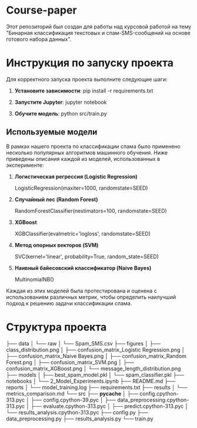 # Course-paper
Этот репозиторий был создан для работы над курсовой работой на тему "Бинарная классификация текстовых и спам-SMS-сообщений на основе готового набора данных".

# Инструкция по запуску проекта

Для корректного запуска проекта выполните следующие шаги:

1. **Установите зависимости**: pip install -r requirements.txt

2. **Запустите Jupyter**:  jupyter notebook
   

3. **Обучите модель**: python src/train.py
      

## Используемые модели

В рамках нашего проекта по классификации спама было применено несколько популярных алгоритмов машинного обучения. Ниже приведены описания каждой из моделей, использованных в эксперименте:

1. **Логистическая регрессия (Logistic Regression)**  
   
   LogisticRegression(maxiter=1000, randomstate=SEED)
   
  
2. **Случайный лес (Random Forest)**  
   
   RandomForestClassifier(nestimators=100, randomstate=SEED)
   
  
3. **XGBoost**  
   
   XGBClassifier(evalmetric='logloss', randomstate=SEED)
   
  
4. **Метод опорных векторов (SVM)**  
   
   SVC(kernel='linear', probability=True, random_state=SEED)
   
  
5. **Наивный байесовский классификатор (Naive Bayes)**  
   
   MultinomialNB()
   
  
Каждая из этих моделей была протестирована и оценена с использованием различных метрик, чтобы определить наилучший подход к решению задачи классификации спама.


# Структура проекта


├── data
│   └── raw
│       └── Spam_SMS.csv
├── figures
│   ├── class_distribution.png
│   ├── confusion_matrix_Logistic Regression.png
│   ├── confusion_matrix_Naive Bayes.png
│   ├── confusion_matrix_Random Forest.png
│   ├── confusion_matrix_SVM.png
│   ├── confusion_matrix_XGBoost.png
│   └── message_length_distribution.png
├── models
│   ├── best_spam_model.pkl
│   └── spam_classifier.pkl
├── notebooks
│   └── 2_Model_Experiments.ipynb
├── README.md
├── reports
│   └── model_training.log
├── requirements.txt
├── results
│   └── metrics_comparison.md
└── src
    ├── __pycache__
    │   ├── config.cpython-313.pyc
    │   ├── config.cpython-39.pyc
    │   ├── data_preprocessing.cpython-313.pyc
    │   ├── evaluate.cpython-313.pyc
    │   ├── predict.cpython-313.pyc
    │   └── results_analysis.cpython-313.pyc
    ├── config.py
    ├── data_preprocessing.py
    ├── results_analysis.py
    └── train.py
